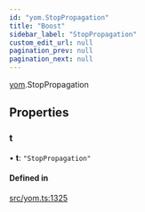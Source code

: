 ```yaml
---
id: "yom.StopPropagation"
title: "Boost"
sidebar_label: "StopPropagation"
custom_edit_url: null
pagination_prev: null
pagination_next: null
---
```


[yom](../namespaces/yom.md).StopPropagation

## Properties

### t

• **t**: ``"StopPropagation"``

#### Defined in

[src/yom.ts:1325](https://github.com/yolmio/boost/blob/b239488/src/yom.ts#L1325)
